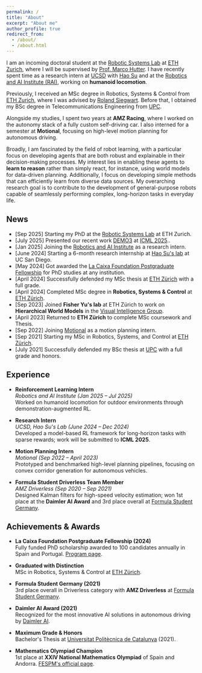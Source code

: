 ```yaml
---
permalink: /
title: "About"
excerpt: "About me"
author_profile: true
redirect_from: 
  - /about/
  - /about.html
---
```


I am an incoming doctoral student at the [Robotic Systems Lab](https://rsl.ethz.ch/) at [ETH Zurich](https://ethz.ch/en.html), where I will be supervised by [Prof. Marco Hutter](https://rsl.ethz.ch/the-lab/people/person-detail.html?persid=110601). I have recently spent time as a research intern at [UCSD](https://ucsd.edu/) with [Hao Su](https://cseweb.ucsd.edu/~haosu/index.html) and at the [Robotics and AI Institute (RAI)](https://theaiinstitute.com/), working on **humanoid locomotion**.  

Previously, I received an MSc degree in Robotics, Systems & Control from [ETH Zurich](https://ethz.ch/en.html), where I was advised by [Roland Siegwart](https://asl.ethz.ch/the-lab/people/person-detail.Mjk5ODE=.TGlzdC8yMDI4LDEyMDExMzk5Mjg=.html). Before that, I obtained my BSc degree in Telecommunications Engineering from [UPC](https://telecos.upc.edu/en?set_language=en).  

Alongside my studies, I spent two years at **AMZ Racing**, where I worked on the autonomy stack of a fully custom self-driving car. I also interned for a semester at **Motional**, focusing on high-level motion planning for autonomous driving.  

Broadly, I am fascinated by the field of robot learning, with a particular focus on developing agents that are both robust and explainable in their decision-making processes. My interest lies in enabling these agents to **learn to reason** rather than simply react, for instance, using world models for data-driven planning. Additionally, I focus on developing simple methods that can efficiently learn from diverse data sources. My overarching research goal is to contribute to the development of general-purpose robots capable of seamlessly performing complex, long-horizon tasks in everyday life.

## News
- [Sep 2025] Starting my PhD at the [Robotic Systems Lab](https://rsl.ethz.ch/) at ETH Zurich.
- [July 2025] Presented our recent work [DEMO3](https://adrialopezescoriza.github.io/demo3/) at [ICML 2025](https://icml.cc/virtual/2025/poster/46087)..
- [Jan 2025]  Joining the [Robotics and AI Institute](https://rai-inst.com/) as a research intern. 
- [June 2024] Starting a 6-month research internship at [Hao Su's lab](https://cseweb.ucsd.edu/~haosu/) at UC San Diego.  
- [May 2024]  Got awarded the [La Caixa Foundation Postgraduate Fellowship](https://lacaixafoundation.org/en/postgraduate-fellowships-abroad-call) for PhD studies at any institution.  
- [April 2024] Successfully defended my MSc thesis at [ETH Zürich](https://ethz.ch/en.html) with a full grade.  
- [April 2024] Completed MSc degree in **Robotics, Systems & Control** at [ETH Zürich](https://ethz.ch/en.html).  
- [Sep 2023]  Joined **Fisher Yu's lab** at ETH Zürich to work on **Hierarchical World Models** in the [Visual Intelligence Group](https://vision.ee.ethz.ch/).  
- [April 2023] Returned to **ETH Zürich** to complete MSc coursework and Thesis.  
- [Sep 2022]  Joining [Motional](https://motional.com/) as a motion planning intern.
- [Sep 2021] Starting my MSc in Robotics, Systems, and Control at [ETH Zürich](https://ethz.ch/en.html).
- [July 2021] Successfully defended my BSc thesis at [UPC](https://telecos.upc.edu/en?set_language=en) with a full grade and honors.

## Experience
- **Reinforcement Learning Intern**  
  *Robotics and AI Institute (Jan 2025 – Jul 2025)*  
  Worked on humanoid locomotion for outdoor environments through demonstration-augmented RL.

- **Research Intern**  
  *UCSD, Hao Su's Lab (June 2024 – Dec 2024)*  
  Developed a model-based RL framework for long-horizon tasks with sparse rewards; work will be submitted to **ICML 2025**.

- **Motion Planning Intern**  
  *Motional (Sep 2022 – April 2023)*  
  Prototyped and benchmarked high-level planning pipelines, focusing on convex corridor generation for autonomous vehicles.

- **Formula Student Driverless Team Member**  
  *AMZ Driverless (Sep 2020 – Sep 2021)*  
  Designed Kalman filters for high-speed velocity estimation; won 1st place at the **Daimler AI Award** and 3rd place overall at [Formula Student Germany](https://www.formulastudent.de/).

## Achievements & Awards
- **La Caixa Foundation Postgraduate Fellowship (2024)**  
  Fully funded PhD scholarship awarded to 100 candidates annually in Spain and Portugal. [Program page](https://lacaixafoundation.org/en/postgraduate-fellowships-abroad-call).

- **Graduated with Distinction**  
  MSc in Robotics, Systems & Control at [ETH Zürich](https://master-robotics.ethz.ch/).

- **Formula Student Germany (2021)**  
  3rd place overall in Driverless category with **AMZ Driverless** at [Formula Student Germany](https://www.formulastudent.de/).

- **Daimler AI Award (2021)**  
  Recognized for the most innovative AI solutions in autonomous driving by [Daimler AI](https://www.formulastudent.de/pr/news/details/article/daimler-driverless-ai-award-2021-update/).

- **Maximum Grade & Honors**  
  Bachelor's Thesis at [Universitat Politècnica de Catalunya](https://telecos.upc.edu/en?set_language=en) (2021).

- **Mathematics Olympiad Champion**  
  1st place at **XXIV National Mathematics Olympiad** of Spain and Andorra. [FESPM's official page](https://fespm.es/index.php/2013/07/03/xxiv-olimpiada-cuadro-de-honor/).




